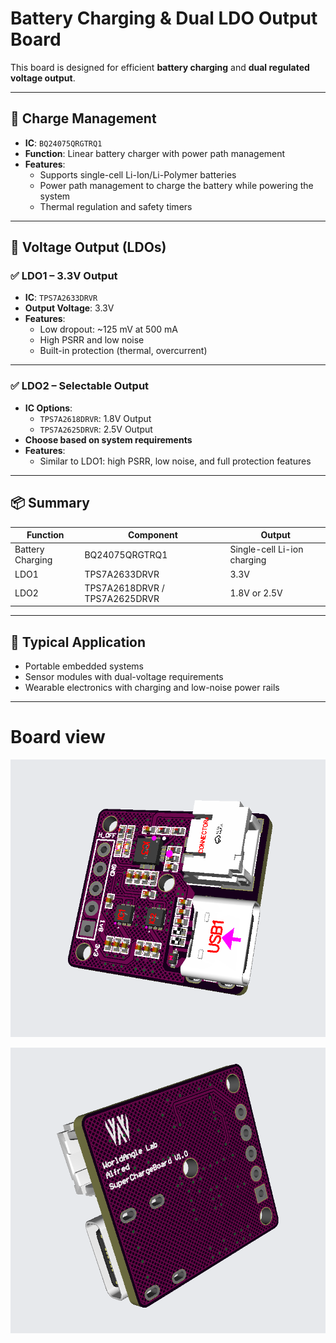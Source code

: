 # Battery Charging & Dual LDO Output Board

This board is designed for efficient **battery charging** and **dual regulated voltage output**.

---

## 🔋 Charge Management

- **IC**: `BQ24075QRGTRQ1`
- **Function**: Linear battery charger with power path management  
- **Features**:
  - Supports single-cell Li-Ion/Li-Polymer batteries
  - Power path management to charge the battery while powering the system
  - Thermal regulation and safety timers

---

## 🔌 Voltage Output (LDOs)

### ✅ LDO1 – 3.3V Output

- **IC**: `TPS7A2633DRVR`
- **Output Voltage**: 3.3V
- **Features**:
  - Low dropout: ~125 mV at 500 mA
  - High PSRR and low noise
  - Built-in protection (thermal, overcurrent)

---

### ✅ LDO2 – Selectable Output

- **IC Options**:
  - `TPS7A2618DRVR`: 1.8V Output
  - `TPS7A2625DRVR`: 2.5V Output  
- **Choose based on system requirements**
- **Features**:
  - Similar to LDO1: high PSRR, low noise, and full protection features

---

## 📦 Summary

| Function         | Component          | Output       |
|------------------|--------------------|--------------|
| Battery Charging | BQ24075QRGTRQ1     | Single-cell Li-ion charging |
| LDO1             | TPS7A2633DRVR      | 3.3V         |
| LDO2             | TPS7A2618DRVR / TPS7A2625DRVR | 1.8V or 2.5V |

---

## 🧩 Typical Application

- Portable embedded systems
- Sensor modules with dual-voltage requirements
- Wearable electronics with charging and low-noise power rails

---


# Board view
![top_board](image/top.png)


![bottom_board](image/bottom.png)

